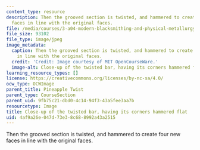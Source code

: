 ```yaml
---
content_type: resource
description: Then the grooved section is twisted, and hammered to create four new
  faces in line with the original faces.
file: /media/courses/3-a04-modern-blacksmithing-and-physical-metallurgy-fall-2008/4af9a26e047d73e38c688992a43a2515_108.jpg
file_size: 93102
file_type: image/jpeg
image_metadata:
  caption: Then the grooved section is twisted, and hammered to create four new faces
    in line with the original faces.
  credit: 'Credit: Image courtesy of MIT OpenCourseWare.'
  image-alt: Close-up of the twisted bar, having its corners hammered flat.
learning_resource_types: []
license: https://creativecommons.org/licenses/by-nc-sa/4.0/
ocw_type: OCWImage
parent_title: Pineapple Twist
parent_type: CourseSection
parent_uid: 9fb75c21-dbd0-4c14-94f3-43a5fee3aa7b
resourcetype: Image
title: Close-up of the twisted bar, having its corners hammered flat
uid: 4af9a26e-047d-73e3-8c68-8992a43a2515
---
```

Then the grooved section is twisted, and hammered to create four new faces in line with the original faces.